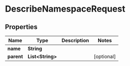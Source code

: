 

# DescribeNamespaceRequest


## Properties

| Name | Type | Description | Notes |
|------------ | ------------- | ------------- | -------------|
|**name** | **String** |  |  |
|**parent** | **List&lt;String&gt;** |  |  [optional] |



